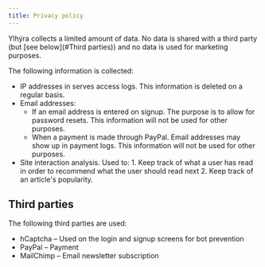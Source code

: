 ```yaml
---
title: Privacy policy
---
```


Ylhýra collects a limited amount of data. No data is shared with a third party (but [see below](#Third parties)) and no data is used for marketing purposes.

The following information is collected:

- IP addresses in serves access logs. This information is deleted on a regular basis.
- Email addresses: 
  - If an email address is entered on signup. The purpose is to allow for password resets. This information will not be used for other purposes.
  - When a payment is made through PayPal. Email addresses may show up in payment logs. This information will not be used for other purposes.
- Site interaction analysis. Used to: 1. Keep track of what a user has read in order to recommend what the user should read next 2. Keep track of an article's popularity.
  <!-- Use the offline version -->

## Third parties

The following third parties are used:

- hCaptcha – Used on the login and signup screens for bot prevention
- PayPal – Payment
- MailChimp – Email newsletter subscription

